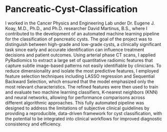 # Pancreatic-Cyst-Classification

I worked in the Cancer Physics and Engineering Lab under Dr. Eugene J. Koay, M.D., Ph.D., and Ph.D. researcher David Martinus, B.S., where I contributed to the development of an automated machine learning pipeline for the classification of pancreatic cysts. The goal of the project was to distinguish between high-grade and low-grade cysts, a clinically significant task since early and accurate identification can influence treatment decisions and patient outcomes. Using arterial phase CT scans, I applied PyRadiomics to extract a large set of quantitative radiomic features that capture subtle image-based patterns not easily identifiable by clinicians. To reduce dimensionality and isolate the most predictive features, I employed feature selection techniques including LASSO regression and Sequential Backward Selection, which ensured that the model emphasized only the most relevant characteristics. The refined features were then used to train and evaluate two machine learning classifiers, K-nearest neighbors (KNN) and neural networks, allowing for performance comparisons across different algorithmic approaches. This fully automated pipeline was designed to address the limitations of subjective clinical guidelines by providing a reproducible, data-driven framework for cyst classification, with the potential to be integrated into clinical workflows for improved diagnostic consistency and efficiency.
